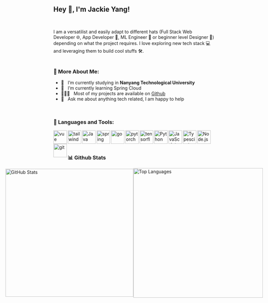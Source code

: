 ## Hey 👋, I'm Jackie Yang!

<br/>

I am a versatilist and easily adapt to different hats (Full Stack Web Developer 🌐, App Developer 📱, ML Engineer 🤖 or beginner level Designer 🎨) depending on what the project requires. I love exploring new tech stack 💻 and leveraging them to build cool stuffs 🛠️. 
<br/>
<br/>
  
### 🧐 More About Me:

- 🔭 &nbsp; I’m currently studying in **Nanyang Technological University**
- 🌱 &nbsp; I’m currently learning Spring Cloud
- 👨🏻‍💻 &nbsp; Most of my projects are available on [Github](https://github.com/jackieyyang?tab=repositories)
- 💬 &nbsp; Ask me about anything tech related, I am happy to help

<br />

### 🔨 Languages and Tools:
<a href="https://vuejs.org/" target="_blank"> <img src="https://cdn.jsdelivr.net/gh/devicons/devicon@latest/icons/vuejs/vuejs-original.svg" align="left" alt="vue" height='42px'/> </a>
<a href="https://tailwindcss.com/" target="_blank"> <img src="https://cdn.jsdelivr.net/gh/devicons/devicon@latest/icons/tailwindcss/tailwindcss-original.svg" align="left" alt="tailwind" height='42px'/> </a>
<a href="https://www.java.com" target="_blank"><img align="left" alt="Java" height ="42px" src="https://cdn.jsdelivr.net/gh/devicons/devicon@latest/icons/java/java-original.svg"></a>
<a href="https://spring.io/" target="_blank"> <img src="https://cdn.jsdelivr.net/gh/devicons/devicon@latest/icons/spring/spring-original.svg" align="left" alt="spring" height='42px'/> </a>
<a href="https://golang.google.cn/" target="_blank"> <img src="https://cdn.jsdelivr.net/gh/devicons/devicon@latest/icons/go/go-original.svg" align="left" alt="go" height='42px'/> </a>
<a href="https://pytorch.org/" target="_blank"> <img align="left" src="https://cdn.jsdelivr.net/gh/devicons/devicon@latest/icons/pytorch/pytorch-original.svg" alt="pytorch" height="42px"/> </a> 
<a href="https://www.tensorflow.org" target="_blank"> <img align="left" src="https://raw.githubusercontent.com/rahul-jha98/github_readme_icons/main/language_and_tools/square/tensorflow/tensorflow.svg" alt="tensorflow" height="42px"/> </a> 
<a href="https://www.python.org" target="_blank"><img align="left" alt="Python" height ="42px" src="https://cdn.jsdelivr.net/gh/devicons/devicon@latest/icons/python/python-original.svg"></a>
<a href="https://developer.mozilla.org/en-US/docs/Web/JavaScript" target="_blank"> <img align="left" alt="JavaScript" height ="42px"  src="https://cdn.jsdelivr.net/gh/devicons/devicon@latest/icons/javascript/javascript-original.svg"> </a>
<a href="https://www.typescriptlang.org/" target="_blank"><img align="left" alt="Typescirpt" height ="42px" src="https://cdn.jsdelivr.net/gh/devicons/devicon@latest/icons/typescript/typescript-original.svg"></a>
<a href="https://nodejs.org" target="_blank"><img align="left" alt="Node.js" height ="42px" src="https://cdn.jsdelivr.net/gh/devicons/devicon@latest/icons/nodejs/nodejs-original.svg"></a>
<a href="https://git-scm.com/" target="_blank"> <img src="https://cdn.jsdelivr.net/gh/devicons/devicon@latest/icons/git/git-original.svg" align="left" alt="git" height='42px'/> </a>
<br />
<br />
<br />

### 📊 Github Stats

<div style="display: flex; justify-content: center; align-items: center;">
  <img width="400" src="https://github-readme-stats.vercel.app/api?username=jackieyyang&show_icons=true" alt="GitHub Stats" />
  <img width="405" src="https://github-readme-stats.vercel.app/api/top-langs/?username=jackieyyang&layout=compact&card_width=400" alt="Top Languages" />
</div>
